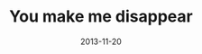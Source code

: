 ---
layout: base.njk
title : 'You make me disappear' 
view_title : 'You make me disappear' 
year : '2013' 
date : '2013-11-20' 
img_file : '/drawing/youmakemedisappear.png' 
html_file : 'youmakemedisappear' 
next_html : 'twopenguinsallalone.html' 
year_order : '41' 
permalink : "title/{{html_file}}.html"
---